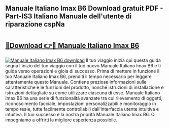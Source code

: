 ## Manuale Italiano Imax B6 Download gratuit PDF - Part-lS3 Italiano Manuale dell'utente di riparazione cspNa

# <h2><a href="http://dff88xt.blite.top/?on=Manuale+Italiano+Imax+B6">🔗Download 👉🔴 Manuale Italiano Imax B6</a></h2>

[![Manuale Italiano Imax B6 download](https://i.imgur.com/lujVjoI.png)](http://dff88xt.blite.top/?on=Manuale+Italiano+Imax+B6)
Il tuo viaggio inizia qui questa guida segna l'inizio del tuo viaggio con il tuo nuovo Manuale Italiano Imax B6 e ti guida verso operazioni e gioia di successo. Prima di mettere in funzione il tuo Manuale Italiano Imax B6, prenditi il tempo necessario per leggere attentamente questo Manuale. Contiene preziose informazioni sulle caratteristiche e le funzioni del prodotto, nonché istruzioni di installazione e istruzioni dettagliate su come utilizzare ciascuna di esse. Manuale Italiano Imax B6 ha una serie di funzionalità avanzate tra cui rilevamento di oggetti, riconoscimento facciale, impostazioni personalizzabili e monitoraggio in tempo reale, tutte facilmente controllabili dall'interfaccia utente intuitiva e intuitiva. Il tuo successo è la nostra priorità Manuale Italiano Imax B6. Ci impegniamo a offrirti la migliore esperienza possibile.
